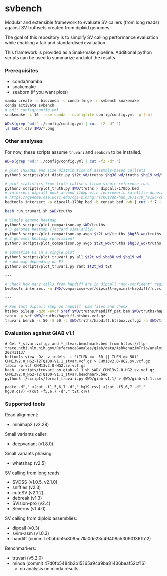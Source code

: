 # svbench

Modular and extensible framework to evaluate SV callers (from long reads) against SV truthsets created from diploid genomes.

The goal of this repository is to simplify SV calling performance evaluation while enabling a fair and standardised evaluation.

This framework is provided as a Snakemake pipeline. Additional python scripts can be used to summarize and plot the results.

### Prerequisites
* conda/mamba
* snakemake
* seaborn (if you want plots)

``` sh
mamba create -c bioconda -c conda-forge -n svbench snakemake
conda activate svbench
# edit config/config.yml
snakemake -c 16 --use-conda --configfile config/config.yml -p [-n]

WD=$(grep "wd:" ./config/config.yml | cut -f2 -d" ")
ls $WD/*.csv $WD/*.png
```

### Other analyses
For now, these scripts assume `truvari` and `seaborn` to be installed.
``` sh
WD=$(grep "wd:" ./config/config.yml | cut -f2 -d" ")

# plot INS/DEL and size distribution of assembly-based callsets
python3 scripts/plot_distr.py $t2t_wd/truths $hg38_wd/truths $hg19_wd/truths

# plot statistics from truth callsets (from single reference run)
python3 scripts/plot_truth.py $WD/truths > dipcall-170bp.bed
# intersect dipcall peak around 170bp with Centromeric Satellite Annotation
# https://genome.cse.ucsc.edu/cgi-bin/hgTrackUi?db=hub_3671779_hs1&c=chr12&g=hub_3671779_censat
bedtools intersect -a dipcall-170bp.bed -b censat.bed -wb | cut -f 7 | sort | uniq -c

bash run_truvari.sh $WD/truths

# single genome heatmap
python3 scripts/plot_comparison.py $WD/truths
# 3 genomes heatmap (jaccard similarity)
python3 scripts/plot_comparison.py avga $t2t_wd/truths $hg38_wd/truths $hg19_wd/truths
# 3 genomes heatmap (precision)
python3 scripts/plot_comparison.py avgp $t2t_wd/truths $hg38_wd/truths $hg19_wd/truths

# summarize F1 in a single plot
python3 scripts/plot_truvari.py all $t2t_wd $hg38_wd $hg19_wd
# rank map depending on F1
python3 scripts/plot_truvari.py rank $t2t_wd t2t

---

# Check how many calls from hapdiff are in dipcall "non-confident" regions (0s in the histogram)
bedtools intersect -a $WD/comparison-def/dipcall-against-hapdiff/fn.vcf.gz -b $WD/truths/dipcall.bed -c | cut -f11 | sort -n | uniq -c

---

# Run last dipcall step on hapdiff .bam files and check
htsbox pileup -q20 -evcf $ref $WD/truths/hapdiff_pat.bam $WD/truths/hapdiff_mat.bam | dipcall-aux.js vcfpair - | bcftools view -v indels -i '(ILEN <= -50 || ILEN >= 50)' | bcftools norm -Oz --multiallelics - > $WD/truths/hapdiff.htsbox.vcf.gz
tabix -p vcf $WD/truths/hapdiff.htsbox.vcf.gz
truvari bench -s 50 -S 50 -c $WD/truths/hapdiff.htsbox.vcf.gz -b $WD/truths/hapdiff.vcf.gz -o OUT
```

### Evaluation against GIAB v1.1
```
# Get *_stvar.vcf.gz and *_stvar.benchmark.bed from https://ftp-trace.ncbi.nlm.nih.gov/ReferenceSamples/giab/data/AshkenazimTrio/analysis/NIST_HG002_DraftBenchmark_defrabbV0.019-20241113/
bcftools view -Oz -v indels -i '(ILEN <= -50 || ILEN >= 50)' CHM13v2.0_HG2-T2TQ100-V1.1_stvar.vcf.gz > CHM13v2.0-HG2.sv.vcf.gz
tabix -p vcf CHM13v2.0-HG2.sv.vcf.gz
bash ./scripts/truvari_on_giab-v1.1.sh $WD/ CHM13v2.0-HG2.sv.vcf.gz CHM13v2.0_HG2-T2TQ100-V1.1_stvar.benchmark.bed
python3 ./scripts/format_truvari.py $WD/giab-v1.1/ > $WD/giab-v1.1.csv

paste -d"," <(cut -f1,5,6,7 -d"," hg19.csv) <(cut -f5,6,7 -d"," hg38.csv) <(cut -f5,6,7 -d"," t2t.csv)

```

### Supported tools
Read alignment:
* minimap2 (v2.28)

Small variants caller:
* deepvariant (v1.8.0)

Small variants phasing:
* whatshap (v2.5)

SV calling from long reads:
* SVDSS (v1.0.5, v2.1.0)
* sniffles (v2.3)
* cuteSV (v2.1.2)
* debreak (v1.3)
* SVision-pro (v2.4)
* Severus (v1.4.0)

SV calling from diploid assemblies:
* dipcall (v0.3)
* svim-asm (v1.0.3)
* hapdiff (commit e0abbb9a8095c70a0de23c49408a530901361b12)

Benchmarkers:
* truvari (v5.2.0)
* minda (commit 47d0fb5484b2b15865a94a9ba81436beaf52cf16)
  * no analysis on minda results
